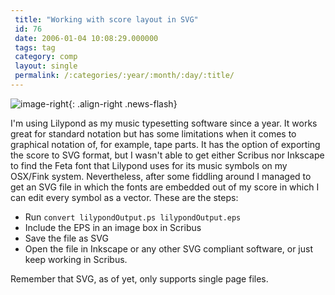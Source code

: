 ```yaml
---
 title: "Working with score layout in SVG"
 id: 76
 date: 2006-01-04 10:08:29.000000
 tags: tag
 category: comp
 layout: single
 permalink: /:categories/:year/:month/:day/:title/
---
```

![image-right](/assets/images/){: .align-right .news-flash}

I'm using Lilypond as my music typesetting software since a year. It works great for standard notation but has some limitations when it comes to graphical notation of, for example, tape parts. It has the option of exporting the score to SVG format, but I wasn't able to get either Scribus nor Inkscape to find the Feta font that Lilypond uses for its music symbols on my OSX/Fink system. Nevertheless, after some fiddling around I managed to get an SVG file in which the fonts are embedded out of my score in which I can edit every symbol as a vector. These are the steps:
<ul>
<li>Run <code>convert lilypondOutput.ps lilypondOutput.eps</code>
<li>Include the EPS in an image box in Scribus</li>
<li>Save the file as SVG</li>
<li>Open the file in Inkscape or any other SVG compliant software, or just keep working in Scribus.</li>
</ul>
Remember that SVG, as of yet, only supports single page files.

